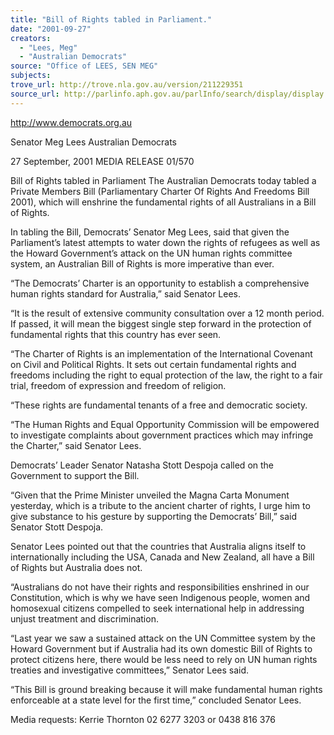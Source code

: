 ```yaml
---
title: "Bill of Rights tabled in Parliament."
date: "2001-09-27"
creators:
  - "Lees, Meg"
  - "Australian Democrats"
source: "Office of LEES, SEN MEG"
subjects:
trove_url: http://trove.nla.gov.au/version/211229351
source_url: http://parlinfo.aph.gov.au/parlInfo/search/display/display.w3p;query=Id%3A%22media/pressrel/D7156%22
---
```


 http://www.democrats.org.au

 Senator Meg Lees  Australian Democrats

 27 September, 2001        MEDIA RELEASE                   01/570           

 Bill of Rights tabled in Parliament The Australian Democrats today tabled a Private Members Bill (Parliamentary Charter Of Rights And Freedoms Bill 2001), which will enshrine the fundamental rights of all Australians in a Bill of Rights.

 In tabling the Bill, Democrats’ Senator Meg Lees, said that given the Parliament’s latest attempts to water down the rights of refugees as well as the Howard Government’s attack on the UN human rights committee system, an Australian Bill of Rights is more imperative than ever.

 “The Democrats’ Charter is an opportunity to establish a comprehensive human rights standard for Australia,” said Senator Lees.

 “It is the result of extensive community consultation over a 12 month period. If passed, it will mean the biggest single step forward in the protection of fundamental rights that this country has ever seen.

 “The Charter of Rights is an implementation of the International Covenant on Civil and Political Rights. It sets out certain fundamental rights and freedoms including the right to equal protection of the law, the right to a fair trial, freedom of expression and freedom of religion.

 “These rights are fundamental tenants of a free and democratic society.

 “The Human Rights and Equal Opportunity Commission will be empowered to investigate complaints about government practices which may infringe the Charter,” said Senator Lees.

 Democrats’ Leader Senator Natasha Stott Despoja called on the Government to support the Bill.

 “Given that the Prime Minister unveiled the Magna Carta Monument yesterday, which is a tribute to the ancient charter of rights, I urge him to give substance to his gesture by supporting the Democrats’ Bill,” said Senator Stott Despoja.

 Senator Lees pointed out that the countries that Australia aligns itself to internationally including the USA, Canada and New Zealand, all have a Bill of Rights but Australia does not.

 “Australians do not have their rights and responsibilities enshrined in our Constitution, which is why we have seen Indigenous people, women and homosexual citizens compelled to seek international help in addressing unjust treatment and discrimination.

 “Last year we saw a sustained attack on the UN Committee system by the Howard Government but if Australia had its own domestic Bill of Rights to protect citizens here, there would be less need to rely on UN human rights treaties and investigative committees,” Senator Lees said.

 “This Bill is ground breaking because it will make fundamental human rights enforceable at a state level for the first time,” concluded Senator Lees.

 Media requests: Kerrie Thornton 02 6277 3203 or 0438 816 376

